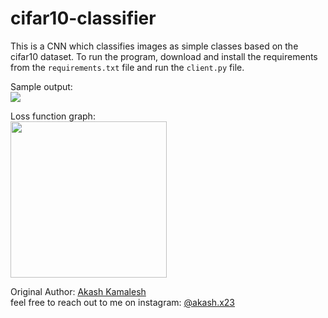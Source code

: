 # cifar10-classifier
This is a CNN which classifies images as simple classes based on the cifar10 dataset. To run the program, download and install the requirements from the `requirements.txt` file 
and run the `client.py` file. <br/>

Sample output: <br />
<img src="https://user-images.githubusercontent.com/91832216/194706839-57d0baca-01a2-4ef9-93c0-687a2a4b9652.png" >

Loss function graph: <br />
<img src ="https://user-images.githubusercontent.com/91832216/194706793-f5c41963-112e-451f-be3a-aaf521042f69.png" width="250" height="250">

Original Author: [Akash Kamalesh](https://github.com/asphytheghoul) <br/>
feel free to reach out to me on instagram: [@akash.x23](https://www.instagram.com/akash.x23/)
